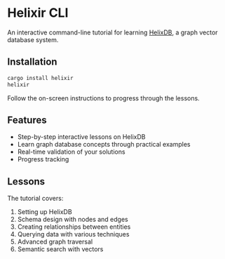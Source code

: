 # Helixir CLI

An interactive command-line tutorial for learning [HelixDB](https://helix-db.com), a graph vector database system.

## Installation

```bash
cargo install helixir
helixir
```

Follow the on-screen instructions to progress through the lessons.

## Features

- Step-by-step interactive lessons on HelixDB
- Learn graph database concepts through practical examples
- Real-time validation of your solutions
- Progress tracking

## Lessons

The tutorial covers:

1. Setting up HelixDB
2. Schema design with nodes and edges
3. Creating relationships between entities
4. Querying data with various techniques
5. Advanced graph traversal
6. Semantic search with vectors
